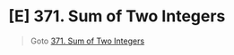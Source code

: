 # [E] 371. Sum of Two Integers
> Goto [371. Sum of Two Integers](https://leetcode.com/problems/sum-of-two-integers/description/)